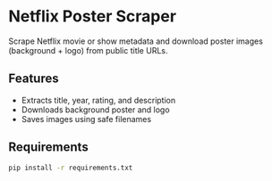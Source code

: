 # Netflix Poster Scraper

Scrape Netflix movie or show metadata and download poster images (background + logo) from public title URLs.

## Features
- Extracts title, year, rating, and description
- Downloads background poster and logo
- Saves images using safe filenames

## Requirements

```bash
pip install -r requirements.txt
